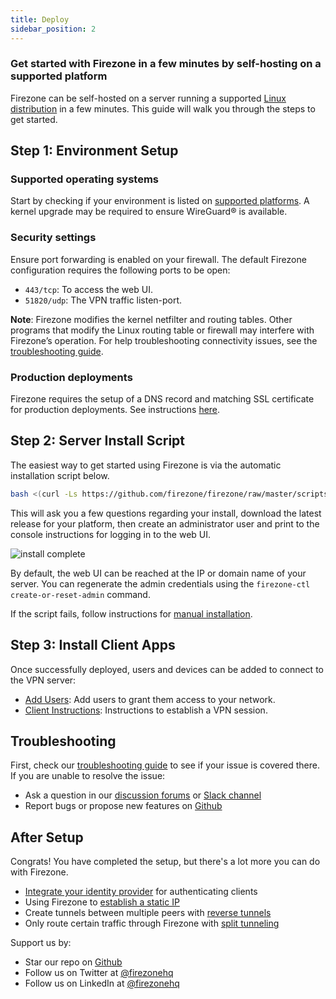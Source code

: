```yaml
---
title: Deploy
sidebar_position: 2
---
```


### Get started with Firezone in a few minutes by self-hosting on a supported platform

Firezone can be self-hosted on a server running a supported
[Linux distribution](../deploy/supported-platforms.md)
in a few minutes. This guide will walk you through the steps to get started.

## Step 1: Environment Setup

### Supported operating systems

Start by checking if your environment is listed on
[supported platforms](../deploy/supported-platforms.md).
A kernel upgrade may be required to ensure WireGuard® is available.

### Security settings

Ensure port forwarding is enabled on your firewall.
The default Firezone configuration requires the following ports to be open:

* `443/tcp`: To access the web UI.
* `51820/udp`: The VPN traffic listen-port.

**Note**: Firezone modifies the kernel netfilter and routing tables.
Other programs that modify the Linux routing table or firewall may interfere
with Firezone’s operation. For help troubleshooting connectivity issues, see the
[troubleshooting guide](../administer/troubleshoot.md).

### Production deployments

Firezone requires the setup of a DNS record and matching SSL certificate
for production deployments. See instructions
[here](../deploy/prerequisites).

## Step 2: Server Install Script

The easiest way to get started using Firezone is via the automatic installation
script below.

```bash
bash <(curl -Ls https://github.com/firezone/firezone/raw/master/scripts/install.sh)
```

This will ask you a few questions regarding your install, download the latest
release for your platform, then create an administrator user and print to the
console instructions for logging in to the web UI.

![install complete](https://user-images.githubusercontent.com/52545545/171948328-4771552f-e5dd-4c30-8c0b-baac80b6e7b1.png)

By default, the web UI can be reached at the IP or domain name of your server.
You can regenerate the admin credentials using the
`firezone-ctl create-or-reset-admin` command.

If the script fails, follow instructions for
[manual installation](../deploy/install-server).

## Step 3: Install Client Apps

Once successfully deployed, users and devices can be added to
connect to the VPN server:

* [Add Users](../user-guides/add-users):
Add users to grant them access to your network.
* [Client Instructions](../user-guides/client-instructions):
Instructions to establish a VPN session.

## Troubleshooting

First, check our
[troubleshooting guide](../administer/troubleshoot)
to see if your issue is covered there.
If you are unable to resolve the issue:

* Ask a question in our
[discussion forums](https://discourse.firez.one/) or
[Slack channel](https://www.firezone.dev/slack)
* Report bugs or propose new features on
[Github](https://github.com/firezone/firezone)

## After Setup

Congrats! You have completed the setup, but there's a lot more you can do with Firezone.

* [Integrate your identity provider](../authenticate/)
  for authenticating clients
* Using Firezone to
  [establish a static IP](../user-guides/use-cases/nat-gateway)
* Create tunnels between multiple peers with
  [reverse tunnels](../user-guides/use-cases/reverse-tunnel)
* Only route certain traffic through Firezone with
  [split tunneling](../user-guides/use-cases/split-tunnel)

Support us by:

* Star our repo on [Github](https://github.com/firezone/firezone)
* Follow us on Twitter at [@firezonehq](https://twitter.com/firezonehq)
* Follow us on LinkedIn at [@firezonehq](https://www.linkedin.com/company/firezonehq)
